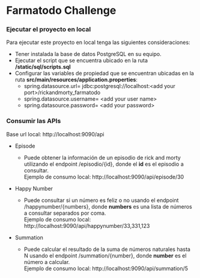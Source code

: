 # Farmatodo Challenge

### Ejecutar el proyecto en local

Para ejecutar este proyecto en local tenga las siguientes consideraciones:

+ Tener instalada la base de datos PostgreSQL en su equipo.
+ Ejecutar el script que se encuentra ubicado en la ruta **/static/sql/scripts.sql**
+ Configurar las variables de propiedad que se encuentran ubicadas en la ruta **src/main/resources/application.properties**:
    + spring.datasource.url= jdbc:postgresql://localhost:\<add your port>/rickandmorty_farmatodo
    + spring.datasource.username= \<add your user name>
    + spring.datasource.password= \<add your password>

### Consumir las APIs

Base url local: http://localhost:9090/api

+ Episode
    + Puede obtener la información de un episodio de rick and morty utilizando el endpoint /episodio/{id}, donde el **id** es el episodio a consultar.   
      Ejemplo de consumo local:  http://localhost:9090/api/episode/30

+ Happy Number
    + Puede consultar si un número es feliz o no usando el endpoint /happynumber/{numbers}, donde **numbers** es una lista de números a consultar separados por coma.   
      Ejemplo de consumo local:  http://localhost:9090/api/happynumber/33,331,123

+ Summation
    + Puede calcular el resultado de la suma de números naturales hasta N usando el endpoint /summation/{number}, donde **number** es el número a calcular.   
      Ejemplo de consumo local:  http://localhost:9090/api/summation/5